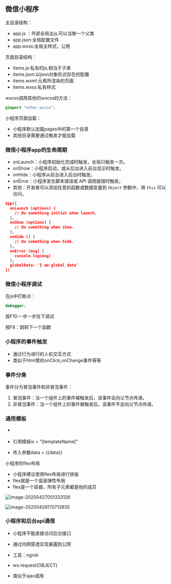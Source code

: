 ## 微信小程序

主目录结构：

- app.js ：外部全局主js,可以当做一个父类
- app.json:全局配置文件
- app.wxss:全局主样式，公用

页面目录结构：

- items.js:私有的js,相当于子类
- items.json:以json对象形式存在的配置
- items.wxml:元素所渲染的页面
- items.wxss:私有样式

wxcss调用其他的wxcss的方法：

```css
@import "other.wxcss";
```

小程序页面加载：

- 小程序默认加载pages中的第一个目录
- 其他目录需要通过触发才能加载

### 微信小程序app的生命周期

- onLaunch：小程序初始化完成时触发，全局只触发一次。
- onShow：小程序启动，或从后台进入前台显示时触发。
- onHide：小程序从前台进入后台时触发。
- onError：小程序发生脚本错误或 API 调用报错时触发。
- 其他：开发者可以添加任意的函数或数据变量到 `Object` 参数中，用 `this` 可以访问。

```json
App({
  onLaunch (options) {
    // Do something initial when launch.
  },
  onShow (options) {
    // Do something when show.
  },
  onHide () {
    // Do something when hide.
  },
  onError (msg) {
    console.log(msg)
  },
  globalData: 'I am global data'
})
```

### 微信小程序调试

在js中打断点：

```javascript
debugger;
```

按F10:一步一步往下调试

按F8：跳转下一个函数

### 小程序的事件触发

- 通过行为进行的人机交互方式
- 类似于html里的onClick,onChange事件等等

### 事件分类

事件分为冒泡事件和非冒泡事件：

1. 冒泡事件：当一个组件上的事件被触发后，该事件会向父节点传递。
2. 非冒泡事件：当一个组件上的事件被触发后，该事件不会向父节点传递。

### 通用模板

- <template name= "[templateName]"></template>

- 引用模板is = "[templateName]"
- 传入参数data = {{data}}

小程序的flex布局

- 小程序建议使用flex布局进行排版
- flex就是一个盒装弹性布局
- flex是一个容器，所有子元素都是他的成员



![image-20200427001333126](C:\Users\Ally\AppData\Roaming\Typora\typora-user-images\image-20200427001333126.png)

![image-20200428170713935](C:\Users\Ally\AppData\Roaming\Typora\typora-user-images\image-20200428170713935.png)

### 小程序和后台api通信

- 小程序不能直接访问后台接口
- 通过内网穿透实现暴露到公网
- 工具：ngrok  

- wx.request(OBJECT)
- 类似于ajax调用